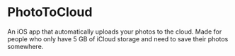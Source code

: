 # PhotoToCloud

An iOS app that automatically uploads your photos to the cloud. Made for people who only have 5 GB of iCloud storage and need to save their photos somewhere.
